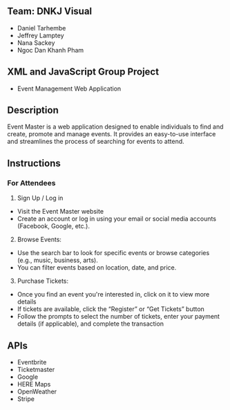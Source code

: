 ## Team: DNKJ Visual
- Daniel Tarhembe
- Jeffrey Lamptey
- Nana Sackey
- Ngoc Dan Khanh Pham


## XML and JavaScript Group Project
- Event Management Web Application

## Description
Event Master is a web application designed to enable individuals to find and create, promote and manage events. It provides an easy-to-use interface and streamlines the process of searching for events to attend.

## Instructions
### For Attendees
1. Sign Up / Log in
- Visit the Event Master website
- Create an account or log in using your email or social media accounts (Facebook, Google, etc.).
2. Browse Events:
- Use the search bar to look for specific events or browse categories (e.g., music, business, arts).
- You can filter events based on location, date, and price.
3. Purchase Tickets:
- Once you find an event you're interested in, click on it to view more details
- If tickets are available, click the “Register” or “Get Tickets” button
- Follow the prompts to select the number of tickets, enter your payment details (if applicable), and complete the transaction

## APIs
- Eventbrite
- Ticketmaster
- Google
- HERE Maps
- OpenWeather
- Stripe